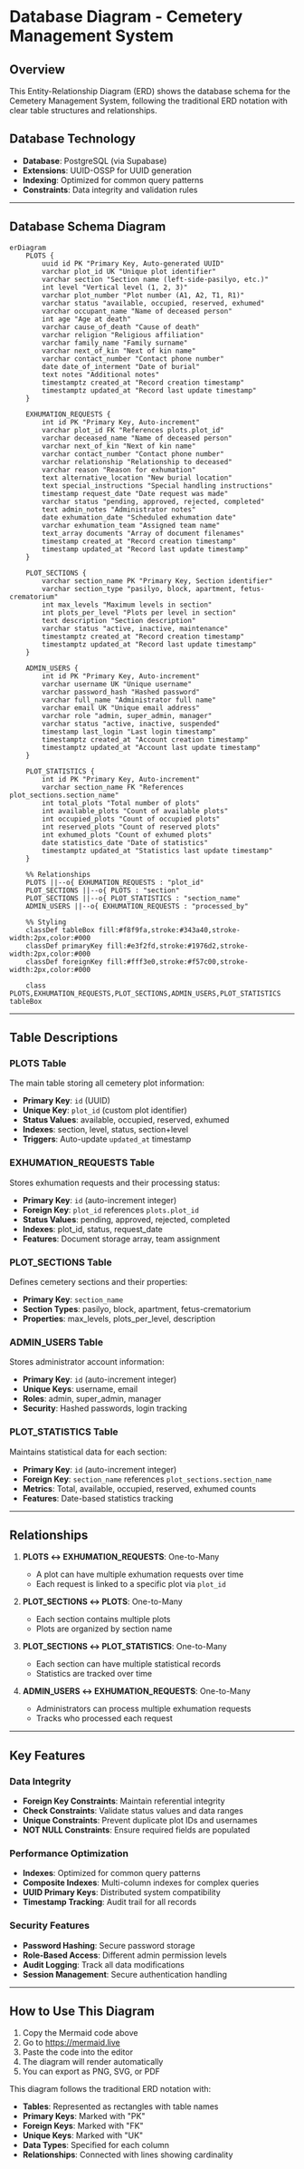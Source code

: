 # Database Diagram - Cemetery Management System

## Overview
This Entity-Relationship Diagram (ERD) shows the database schema for the Cemetery Management System, following the traditional ERD notation with clear table structures and relationships.

## Database Technology
- **Database**: PostgreSQL (via Supabase)
- **Extensions**: UUID-OSSP for UUID generation
- **Indexing**: Optimized for common query patterns
- **Constraints**: Data integrity and validation rules

---

## Database Schema Diagram

```mermaid
erDiagram
    PLOTS {
        uuid id PK "Primary Key, Auto-generated UUID"
        varchar plot_id UK "Unique plot identifier"
        varchar section "Section name (left-side-pasilyo, etc.)"
        int level "Vertical level (1, 2, 3)"
        varchar plot_number "Plot number (A1, A2, T1, R1)"
        varchar status "available, occupied, reserved, exhumed"
        varchar occupant_name "Name of deceased person"
        int age "Age at death"
        varchar cause_of_death "Cause of death"
        varchar religion "Religious affiliation"
        varchar family_name "Family surname"
        varchar next_of_kin "Next of kin name"
        varchar contact_number "Contact phone number"
        date date_of_interment "Date of burial"
        text notes "Additional notes"
        timestamptz created_at "Record creation timestamp"
        timestamptz updated_at "Record last update timestamp"
    }
    
    EXHUMATION_REQUESTS {
        int id PK "Primary Key, Auto-increment"
        varchar plot_id FK "References plots.plot_id"
        varchar deceased_name "Name of deceased person"
        varchar next_of_kin "Next of kin name"
        varchar contact_number "Contact phone number"
        varchar relationship "Relationship to deceased"
        varchar reason "Reason for exhumation"
        text alternative_location "New burial location"
        text special_instructions "Special handling instructions"
        timestamp request_date "Date request was made"
        varchar status "pending, approved, rejected, completed"
        text admin_notes "Administrator notes"
        date exhumation_date "Scheduled exhumation date"
        varchar exhumation_team "Assigned team name"
        text_array documents "Array of document filenames"
        timestamp created_at "Record creation timestamp"
        timestamp updated_at "Record last update timestamp"
    }
    
    PLOT_SECTIONS {
        varchar section_name PK "Primary Key, Section identifier"
        varchar section_type "pasilyo, block, apartment, fetus-crematorium"
        int max_levels "Maximum levels in section"
        int plots_per_level "Plots per level in section"
        text description "Section description"
        varchar status "active, inactive, maintenance"
        timestamptz created_at "Record creation timestamp"
        timestamptz updated_at "Record last update timestamp"
    }
    
    ADMIN_USERS {
        int id PK "Primary Key, Auto-increment"
        varchar username UK "Unique username"
        varchar password_hash "Hashed password"
        varchar full_name "Administrator full name"
        varchar email UK "Unique email address"
        varchar role "admin, super_admin, manager"
        varchar status "active, inactive, suspended"
        timestamp last_login "Last login timestamp"
        timestamptz created_at "Account creation timestamp"
        timestamptz updated_at "Account last update timestamp"
    }
    
    PLOT_STATISTICS {
        int id PK "Primary Key, Auto-increment"
        varchar section_name FK "References plot_sections.section_name"
        int total_plots "Total number of plots"
        int available_plots "Count of available plots"
        int occupied_plots "Count of occupied plots"
        int reserved_plots "Count of reserved plots"
        int exhumed_plots "Count of exhumed plots"
        date statistics_date "Date of statistics"
        timestamptz updated_at "Statistics last update timestamp"
    }
    
    %% Relationships
    PLOTS ||--o{ EXHUMATION_REQUESTS : "plot_id"
    PLOT_SECTIONS ||--o{ PLOTS : "section"
    PLOT_SECTIONS ||--o{ PLOT_STATISTICS : "section_name"
    ADMIN_USERS ||--o{ EXHUMATION_REQUESTS : "processed_by"
    
    %% Styling
    classDef tableBox fill:#f8f9fa,stroke:#343a40,stroke-width:2px,color:#000
    classDef primaryKey fill:#e3f2fd,stroke:#1976d2,stroke-width:2px,color:#000
    classDef foreignKey fill:#fff3e0,stroke:#f57c00,stroke-width:2px,color:#000
    
    class PLOTS,EXHUMATION_REQUESTS,PLOT_SECTIONS,ADMIN_USERS,PLOT_STATISTICS tableBox
```

---

## Table Descriptions

### PLOTS Table
The main table storing all cemetery plot information:
- **Primary Key**: `id` (UUID)
- **Unique Key**: `plot_id` (custom plot identifier)
- **Status Values**: available, occupied, reserved, exhumed
- **Indexes**: section, level, status, section+level
- **Triggers**: Auto-update `updated_at` timestamp

### EXHUMATION_REQUESTS Table
Stores exhumation requests and their processing status:
- **Primary Key**: `id` (auto-increment integer)
- **Foreign Key**: `plot_id` references `plots.plot_id`
- **Status Values**: pending, approved, rejected, completed
- **Indexes**: plot_id, status, request_date
- **Features**: Document storage array, team assignment

### PLOT_SECTIONS Table
Defines cemetery sections and their properties:
- **Primary Key**: `section_name`
- **Section Types**: pasilyo, block, apartment, fetus-crematorium
- **Properties**: max_levels, plots_per_level, description

### ADMIN_USERS Table
Stores administrator account information:
- **Primary Key**: `id` (auto-increment integer)
- **Unique Keys**: username, email
- **Roles**: admin, super_admin, manager
- **Security**: Hashed passwords, login tracking

### PLOT_STATISTICS Table
Maintains statistical data for each section:
- **Primary Key**: `id` (auto-increment integer)
- **Foreign Key**: `section_name` references `plot_sections.section_name`
- **Metrics**: Total, available, occupied, reserved, exhumed counts
- **Features**: Date-based statistics tracking

---

## Relationships

1. **PLOTS ↔ EXHUMATION_REQUESTS**: One-to-Many
   - A plot can have multiple exhumation requests over time
   - Each request is linked to a specific plot via `plot_id`

2. **PLOT_SECTIONS ↔ PLOTS**: One-to-Many
   - Each section contains multiple plots
   - Plots are organized by section name

3. **PLOT_SECTIONS ↔ PLOT_STATISTICS**: One-to-Many
   - Each section can have multiple statistical records
   - Statistics are tracked over time

4. **ADMIN_USERS ↔ EXHUMATION_REQUESTS**: One-to-Many
   - Administrators can process multiple exhumation requests
   - Tracks who processed each request

---

## Key Features

### Data Integrity
- **Foreign Key Constraints**: Maintain referential integrity
- **Check Constraints**: Validate status values and data ranges
- **Unique Constraints**: Prevent duplicate plot IDs and usernames
- **NOT NULL Constraints**: Ensure required fields are populated

### Performance Optimization
- **Indexes**: Optimized for common query patterns
- **Composite Indexes**: Multi-column indexes for complex queries
- **UUID Primary Keys**: Distributed system compatibility
- **Timestamp Tracking**: Audit trail for all records

### Security Features
- **Password Hashing**: Secure password storage
- **Role-Based Access**: Different admin permission levels
- **Audit Logging**: Track all data modifications
- **Session Management**: Secure authentication handling

---

## How to Use This Diagram

1. Copy the Mermaid code above
2. Go to https://mermaid.live
3. Paste the code into the editor
4. The diagram will render automatically
5. You can export as PNG, SVG, or PDF

This diagram follows the traditional ERD notation with:
- **Tables**: Represented as rectangles with table names
- **Primary Keys**: Marked with "PK"
- **Foreign Keys**: Marked with "FK"
- **Unique Keys**: Marked with "UK"
- **Data Types**: Specified for each column
- **Relationships**: Connected with lines showing cardinality


